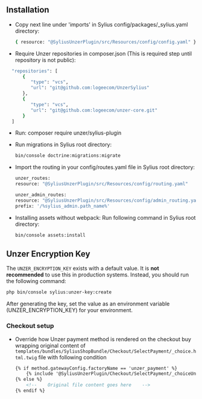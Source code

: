 ## Installation

- Copy next line under 'imports' in Sylius config/packages/_sylius.yaml directory:
    ```bash 
  { resource: "@SyliusUnzerPlugin/src/Resources/config/config.yaml" }
    ```

- Require Unzer repositories in composer.json (This is required step until repository is not public):
```bash
  "repositories": [
      {
         "type": "vcs",
         "url": "git@github.com:logeecom/UnzerSylius"
      },
      {
         "type": "vcs",
         "url": "git@github.com:logeecom/unzer-core.git"
      }
  ]
   ```
- Run: 
      composer require unzer/sylius-plugin

- Run migrations in Sylius root directory:
    ```bash
  bin/console doctrine:migrations:migrate
    ```

- Import the routing in your config/routes.yaml file in Sylius root directory:
    ```bash
  unzer_routes:
    resource: "@SyliusUnzerPlugin/src/Resources/config/routing.yaml"
    
  unzer_admin_routes:
    resource: "@SyliusUnzerPlugin/src/Resources/config/admin_routing.yaml"
    prefix: '/%sylius_admin.path_name%'
    ```

- Installing assets without webpack: Run following command in Sylius root directory:
    ```bash 
    bin/console assets:install
    ```
## Unzer Encryption Key

The `UNZER_ENCRYPTION_KEY` exists with a default value. It is **not recommended** to use this in production systems. Instead, you should run the following command:

```bash
php bin/console sylius:unzer-key:create
```
After generating the key, set the value as an environment variable (UNZER_ENCRYPTION_KEY) for your environment.

### Checkout setup
- Override how Unzer payment method is rendered on the checkout buy wrapping original content of `templates/bundles/SyliusShopBundle/Checkout/SelectPayment/_choice.html.twig` file with following condition
    ```html 
    {% if method.gatewayConfig.factoryName == 'unzer_payment' %}                                                                
        {% include '@SyliusUnzerPlugin/Checkout/SelectPayment/_choiceUnzer.html.twig'%}
    {% else %}
        <!--    Original file content goes here    -->
    {% endif %}
    ```
